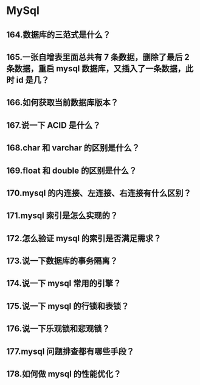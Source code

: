 # **MySql**

## 164.数据库的三范式是什么？

## 165.一张自增表里面总共有 7 条数据，删除了最后 2 条数据，重启 mysql 数据库，又插入了一条数据，此时 id 是几？

## 166.如何获取当前数据库版本？

## 167.说一下 ACID 是什么？

## 168.char 和 varchar 的区别是什么？

## 169.float 和 double 的区别是什么？

## 170.mysql 的内连接、左连接、右连接有什么区别？

## 171.mysql 索引是怎么实现的？

## 172.怎么验证 mysql 的索引是否满足需求？

## 173.说一下数据库的事务隔离？

## 174.说一下 mysql 常用的引擎？

## 175.说一下 mysql 的行锁和表锁？

## 176.说一下乐观锁和悲观锁？

## 177.mysql 问题排查都有哪些手段？

## 178.如何做 mysql 的性能优化？

